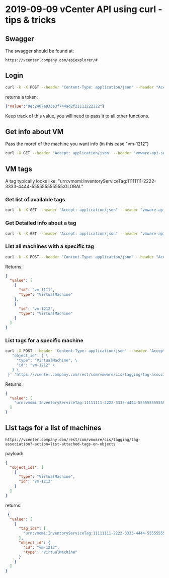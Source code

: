 # 2019-09-09 vCenter API using curl - tips & tricks

## Swagger

The swagger should be found at:

```HTTP
https://vcenter.company.com/apiexplorer/#
```

## Login

```bash
curl -k -X POST --header "Content-Type: application/json" --header "Accept: application/json" --header "vmware-use-header-authn: VCENTER_TOKEN" --header "vmware-api-session-id: null" "https://vcenter.company.com/rest/com/vmware/cis/session" -u "username@thecompany.com:thepassword"
```

returns a token:

```json
{"value":"9ec2407a933e3f744ad2f21111222222"}
```

Keep track of this value, you will need to pass it to all other functions.

## Get info about VM

Pass the moref of the machine you want info (in this case "vm-1212")

```bash
curl -X GET --header 'Accept: application/json' --header 'vmware-api-session-id: THE_TOKEN' 'https://vcenter.company.com/rest/vcenter/vm/vm-1212'
```

## VM tags

A tag typically looks like: "urn:vmomi:InventoryServiceTag:11111111-2222-3333-4444-555555555555:GLOBAL"

### Get list of available tags

```bash
curl -k -X GET --header "Accept: application/json" --header "vmware-api-session-id: THE_TOKEN" "https://vcenter.company.com/rest/com/vmware/cis/tagging/tag"
```

### Get Detailed info about a tag

```bash
curl -k -X GET --header "Accept: application/json" --header "vmware-api-session-id: THE_TOKEN" "https://vcenter.company.com/rest/com/vmware/cis/tagging/tag/id:urn%3Avmomi%3AInventoryServiceTag%3Ac25ff3f4-e0a4-4a15-ba50-7e5f4dbf21f8%3AGLOBAL"
```

### List all machines with a specific tag

```bash
curl -k -X POST --header "Content-Type: application/json" --header "Accept: application/json" --header "vmware-api-session-id: bb82b3df37d625f56cc76af316fc98af" "https://vcenter.company.com/rest/com/vmware/cis/tagging/tag-association/id:urn%3Avmomi%3AInventoryServiceTag%3A11111111-2222-3333-4444-555555555555%3AGLOBAL?~action=list-attached-objects"
```

Returns:

```json
{
  "value": [
    {
      "id": "vm-1111",
      "type": "VirtualMachine"
    },
    {
      "id": "vm-1212",
      "type": "VirtualMachine"
    }
  ]
}
```

### List tags for a specific machine

```bash
curl -X POST --header 'Content-Type: application/json' --header 'Accept: application/json' --header 'vmware-api-session-id: 002659d3331319147c4fa5cb627f6036' -d '{ \
   "object_id": { \
     "type": "VirtualMachine", \
     "id": "vm-1212" \
   } \
 }' 'https://vcenter.company.com/rest/com/vmware/cis/tagging/tag-association?~action=list-attached-tags'
 ```

 Returns:

 ```json
 {
   "value": [
     "urn:vmomi:InventoryServiceTag:11111111-2222-3333-4444-555555555555:GLOBAL"
   ]
 }
 ```

## List tags for a list of machines

```http
https://vcenter.company.com/rest/com/vmware/cis/tagging/tag-association?~action=list-attached-tags-on-objects
```

payload:

```json
{
  "object_ids": [
    {
      "type": "VirtualMachine",
      "id": "vm-1212"
    }
  ]
}
```

returns:

```json
 {
  "value": [
    {
      "tag_ids": [
        "urn:vmomi:InventoryServiceTag:11111111-2222-3333-4444-555555555555:GLOBAL"
      ],
      "object_id": {
        "id": "vm-1212",
        "type": "VirtualMachine"
      }
    }
  ]
}
```
